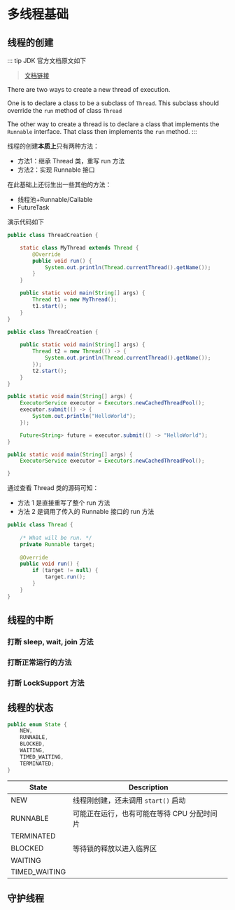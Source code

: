 # 多线程基础

## 线程的创建

::: tip JDK 官方文档原文如下
> [文档链接](https://docs.oracle.com/en/java/javase/17/docs/api/java.base/java/lang/Thread.html) 

There are two ways to create a new thread of execution. 

One is to declare a class to be a subclass of `Thread`. 
This subclass should override the `run` method of class `Thread`

The other way to create a thread is to declare a class that implements the `Runnable` interface. 
That class then implements the `run` method.
:::

线程的创建**本质上**只有两种方法：
- 方法1：继承 Thread 类，重写 run 方法
- 方法2：实现 Runnable 接口

在此基础上还衍生出一些其他的方法：
- 线程池+Runnable/Callable
- FutureTask

演示代码如下
<CodeGroup>
<CodeGroupItem title="继承Thread" active>

``` java
public class ThreadCreation {

    static class MyThread extends Thread {
        @Override
        public void run() {
            System.out.println(Thread.currentThread().getName());
        }
    }

    public static void main(String[] args) {
        Thread t1 = new MyThread();
        t1.start();
    }
}
```
</CodeGroupItem>

<CodeGroupItem title="实现Runnable">

``` java
public class ThreadCreation {
    
    public static void main(String[] args) {
        Thread t2 = new Thread(() -> {
            System.out.println(Thread.currentThread().getName());
        });
        t2.start();
    }
}
```
</CodeGroupItem>
<CodeGroupItem title="线程池">

``` java
public static void main(String[] args) {
    ExecutorService executor = Executors.newCachedThreadPool();
    executor.submit(() -> {
        System.out.println("HelloWorld");
    });

    Future<String> future = executor.submit(() -> "HelloWorld");
}
```
</CodeGroupItem>
<CodeGroupItem title="">

``` java
public static void main(String[] args) {
    ExecutorService executor = Executors.newCachedThreadPool();

}
```
</CodeGroupItem>
</CodeGroup>

通过查看 Thread 类的源码可知：
- 方法 1 是直接重写了整个 run 方法
- 方法 2 是调用了传入的 Runnable 接口的 run 方法
```java
public class Thread {
    
    /* What will be run. */
    private Runnable target;
    
    @Override
    public void run() {
        if (target != null) {
            target.run();
        }   
    }   
}
```


## 线程的中断

### 打断 sleep, wait, join 方法

### 打断正常运行的方法

### 打断 LockSupport 方法

## 线程的状态

```java
public enum State {
    NEW,
    RUNNABLE,
    BLOCKED,
    WAITING,
    TIMED_WAITING,
    TERMINATED;
}
```

| State | Description |
|--|--|
| NEW |  线程刚创建，还未调用 `start()` 启动 |
| RUNNABLE | 可能正在运行，也有可能在等待 CPU 分配时间片 |
| TERMINATED |  |
| BLOCKED | 等待锁的释放以进入临界区 |
| WAITING |  |
| TIMED_WAITING |  |


## 守护线程